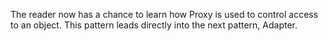 The reader now has a chance to learn how Proxy is used to control access to an object. This pattern leads directly into the next pattern, Adapter. 